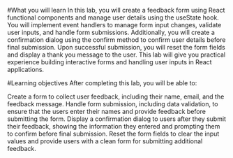 #What you will learn
In this lab, you will create a feedback form using React functional components and manage user details using the useState hook. You will implement event handlers to manage form input changes, validate user inputs, and handle form submissions. Additionally, you will create a confirmation dialog using the confirm method to confirm user details before final submission. Upon successful submission, you will reset the form fields and display a thank you message to the user. This lab will give you practical experience building interactive forms and handling user inputs in React applications.

#Learning objectives
After completing this lab, you will be able to:

Create a form to collect user feedback, including their name, email, and the feedback message.
Handle form submission, including data validation, to ensure that the users enter their names and provide feedback before submitting the form.
Display a confirmation dialog to users after they submit their feedback, showing the information they entered and prompting them to confirm before final submission.
Reset the form fields to clear the input values and provide users with a clean form for submitting additional feedback.
